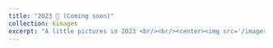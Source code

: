```yaml
---
title: "2023 🚀 (Coming soon)"
collection: kimages
excerpt: "A little pictures in 2023 <br/><br/><center><img src='/images/2023.jpg' width='70%'></center>"
---
```

